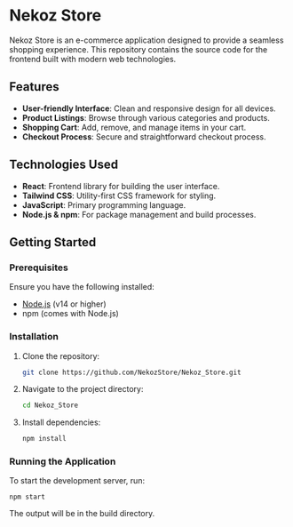 # Nekoz Store

Nekoz Store is an e-commerce application designed to provide a seamless shopping experience. This repository contains the source code for the frontend built with modern web technologies.

## Features

- **User-friendly Interface**: Clean and responsive design for all devices.
- **Product Listings**: Browse through various categories and products.
- **Shopping Cart**: Add, remove, and manage items in your cart.
- **Checkout Process**: Secure and straightforward checkout process.

## Technologies Used

- **React**: Frontend library for building the user interface.
- **Tailwind CSS**: Utility-first CSS framework for styling.
- **JavaScript**: Primary programming language.
- **Node.js & npm**: For package management and build processes.

## Getting Started

### Prerequisites

Ensure you have the following installed:

- [Node.js](https://nodejs.org/) (v14 or higher)
- npm (comes with Node.js)

### Installation

1. Clone the repository:
    
    ```bash
    git clone https://github.com/NekozStore/Nekoz_Store.git
    ```

2. Navigate to the project directory:
    ```bash
    cd Nekoz_Store
    ```
3. Install dependencies:
    ```bash
    npm install
    ```

### Running the Application

To start the development server, run:

    npm start
    
The output will be in the build directory.

